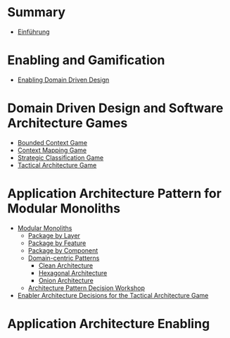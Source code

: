 # Summary

- [Einführung](./introduction/overview-de.md)

# Enabling and Gamification

- [Enabling Domain Driven Design](./introduction/enabling-ddd-de.md)

# Domain Driven Design and Software Architecture Games

- [Bounded Context Game](./bcg/bcg-gameplay-de.md)
- [Context Mapping Game](./cmg/cmg-gameplay-de.md)
- [Strategic Classification Game](./scg/scg-gameplay-de.md)
- [Tactical Architecture Game](./tag/tag-gameplay-de.md)

# Application Architecture Pattern for Modular Monoliths

- [Modular Monoliths](./introduction/introduction-en.md)
    - [Package by Layer]()
    - [Package by Feature]()
    - [Package by Component]()
    - [Domain-centric Patterns]()
        - [Clean Architecture]()
        - [Hexagonal Architecture]()
        - [Onion Architecture]()
    - [Architecture Pattern Decision Workshop]()
- [Enabler Architecture Decisions for the Tactical Architecture Game](./tag/tag-overview-de.md)

# Application Architecture Enabling